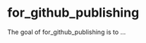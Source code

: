 
# for_github_publishing

<!-- badges: start -->
<!-- badges: end -->

The goal of for_github_publishing is to ...

